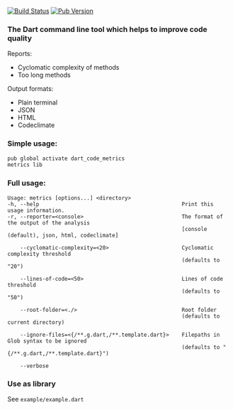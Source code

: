 [![Build Status](https://github.com/wrike/metrics/workflows/build/badge.svg)](https://github.com/wrike/metrics/)
[![Pub Version](https://img.shields.io/pub/v/dart_code_metrics?style=flat)](https://pub.dev/packages/dart_code_metrics/)

### The Dart command line tool which helps to improve code quality
Reports:
* Cyclomatic complexity of methods
* Too long methods

Output formats:
* Plain terminal
* JSON
* HTML
* Codeclimate

### Simple usage:
```bash
pub global activate dart_code_metrics
metrics lib
```

### Full usage:
```
Usage: metrics [options...] <directory>
-h, --help                                             Print this usage information.
-r, --reporter=<console>                               The format of the output of the analysis
                                                       [console (default), json, html, codeclimate]

    --cyclomatic-complexity=<20>                       Cyclomatic complexity threshold
                                                       (defaults to "20")

    --lines-of-code=<50>                               Lines of code threshold
                                                       (defaults to "50")

    --root-folder=<./>                                 Root folder
                                                       (defaults to current directory)

    --ignore-files=<{/**.g.dart,/**.template.dart}>    Filepaths in Glob syntax to be ignored
                                                       (defaults to "{/**.g.dart,/**.template.dart}")

    --verbose
```

### Use as library
See `example/example.dart`
